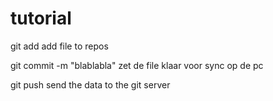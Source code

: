# tutorial
git add <file> add file to repos

git commit -m "blablabla" zet de file klaar voor sync op de pc

git push  send the data to the git server

